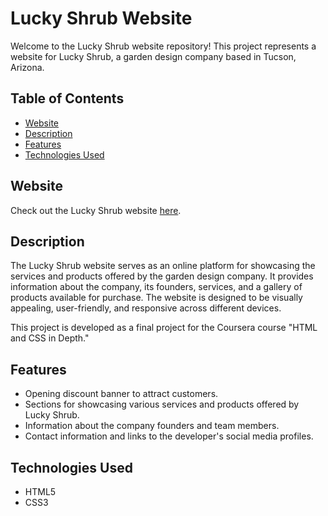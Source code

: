 # Lucky Shrub Website

Welcome to the Lucky Shrub website repository! This project represents a website for Lucky Shrub, a garden design company based in Tucson, Arizona.

## Table of Contents
- [Website](#website)
- [Description](#description)
- [Features](#features)
- [Technologies Used](#technologies-used)

## Website
Check out the Lucky Shrub website [here](https://lucky-shrub-by-wanderlee.vercel.app/).

## Description
The Lucky Shrub website serves as an online platform for showcasing the services and products offered by the garden design company. It provides information about the company, its founders, services, and a gallery of products available for purchase. The website is designed to be visually appealing, user-friendly, and responsive across different devices.

This project is developed as a final project for the Coursera course "HTML and CSS in Depth."

## Features
- Opening discount banner to attract customers.
- Sections for showcasing various services and products offered by Lucky Shrub.
- Information about the company founders and team members.
- Contact information and links to the developer's social media profiles.

## Technologies Used
- HTML5
- CSS3
